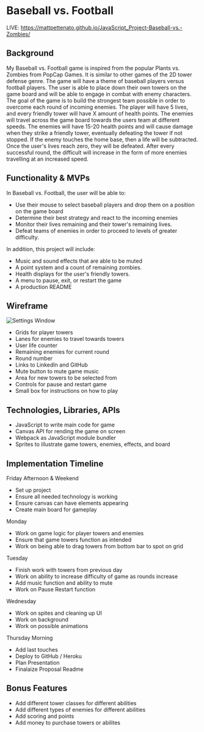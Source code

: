 # Baseball vs. Football

LIVE: https://mattpettenato.github.io/JavaScript_Project-Baseball-vs.-Zombies/

## Background
My Baseball vs. Football game is inspired from the popular Plants vs. Zombies from PopCap Games. It is similar to other games of the 2D tower defense genre. The game will have a theme of baseball players versus football players. The user is able to place down their own towers on the game board and will be able to engage in combat with enemy characters. The goal of the game is to build the strongest team possible in order to overcome each round of incoming enemies. The player will have 5 lives, and every friendly tower will have X amount of health points. The enemies will travel across the game board towards the users team at different speeds. The enemies will have 15-20 health points and will cause damage when they strike a friendly tower, eventually defeating the tower if not stopped. If the enemy touches the home base, then a life will be subtracted. Once the user's lives reach zero, they will be defeated. After every successful round, the difficult will increase in the form of more enemies travelling at an increased speed. 

## Functionality & MVPs
In Baseball vs. Football, the user will be able to:
* Use their mouse to select baseball players and drop them on a position on the game board
* Determine their best strategy and react to the incoming enemies
* Monitor their lives remaining and their tower's remaining lives.
* Defeat teams of enemies in order to proceed to levels of greater difficulty. 

In addition, this project will include:
* Music and sound effects that are able to be muted 
* A point system and a count of remaining zombies. 
* Health displays for the user's friendly towers. 
* A menu to pause, exit, or restart the game
* A production README

## Wireframe
![Settings Window](https://raw.githubusercontent.com/mattpettenato/JavaScript_Project/main/Wireframe.png)
* Grids for player towers
* Lanes for enemies to travel towards towers
* User life counter
* Remaining enemies for current round
* Round number
* Links to LinkedIn and GitHub
* Mute button to mute game music
* Area for new towers to be selected from
* Controls for pause and restart game
* Small box for instructions on how to play

## Technologies, Libraries, APIs
* JavaScript to write main code for game
* Canvas API for rending the game on screen
* Webpack as JavaScript module bundler 
* Sprites to illustrate game towers, enemies, effects, and board

## Implementation Timeline
Friday Afternoon & Weekend
* Set up project
* Ensure all needed technology is working
* Ensure canvas can have elements appearing
* Create main board for gameplay

Monday
* Work on game logic for player towers and enemies
* Ensure that game towers function as intended
* Work on being able to drag towers from bottom bar to spot on grid

Tuesday
* Finish work with towers from previous day
* Work on ability to increase difficulty of game as rounds increase
* Add music function and ability to mute
* Work on Pause Restart function

Wednesday
* Work on spites and cleaning up UI
* Work on background
* Work on possible animations

Thursday Morning
* Add last touches
* Deploy to GitHub / Heroku
* Plan Presentation
* Finalaize Proposal Readme

## Bonus Features
* Add different tower classes for different abilities
* Add different types of enemies for different abilities
* Add scoring and points 
* Add money to purchase towers or abilites
